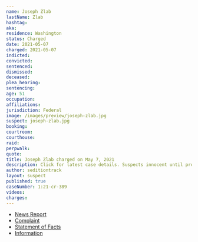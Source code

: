 ```yaml
---
name: Joseph Zlab
lastName: Zlab
hashtag:
aka:
residence: Washington
status: Charged
date: 2021-05-07
charged: 2021-05-07
indicted:
convicted: 
sentenced:
dismissed: 
deceased:
plea_hearing:
sentencing:
age: 51
occupation:
affiliations:
jurisdiction: Federal
image: /images/preview/joseph-zlab.jpg
suspect: joseph-zlab.jpg
booking:
courtroom:
courthouse:
raid:
perpwalk:
quote:
title: Joseph Zlab charged on May 7, 2021
description: Click for latest case details. Suspects innocent until proven guilty.
author: seditiontrack
layout: suspect
published: true
caseNumber: 1:21-cr-389
videos:
charges:
---
```

- [News Report](https://www.theolympian.com/news/state/washington/article251432728.html)
- [Complaint](https://www.justice.gov/usao-dc/case-multi-defendant/file/1394226/download)
- [Statement of Facts](https://www.justice.gov/usao-dc/case-multi-defendant/file/1394231/download)
- [Information](https://www.justice.gov/usao-dc/case-multi-defendant/file/1414716/download)
